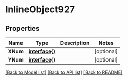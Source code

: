 # InlineObject927

## Properties

Name | Type | Description | Notes
------------ | ------------- | ------------- | -------------
**XNum** | [**interface{}**](.md) |  | [optional] 
**YNum** | [**interface{}**](.md) |  | [optional] 

[[Back to Model list]](../README.md#documentation-for-models) [[Back to API list]](../README.md#documentation-for-api-endpoints) [[Back to README]](../README.md)


